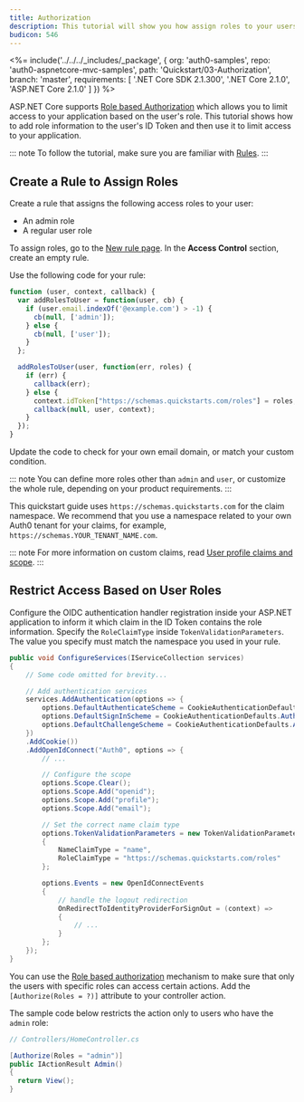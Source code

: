 ```yaml
---
title: Authorization
description: This tutorial will show you how assign roles to your users, and use those claims to authorize or deny a user to access certain routes in the app.
budicon: 546
---
```


<%= include('../../../_includes/_package', {
  org: 'auth0-samples',
  repo: 'auth0-aspnetcore-mvc-samples',
  path: 'Quickstart/03-Authorization',
  branch: 'master',
  requirements: [
    '.NET Core SDK 2.1.300',
    '.NET Core 2.1.0',
    'ASP.NET Core 2.1.0'
  ]
}) %>

ASP.NET Core supports [Role based Authorization](https://docs.microsoft.com/en-us/aspnet/core/security/authorization/roles) which allows you to limit access to your application based on the user's role. This tutorial shows how to add role information to the user's ID Token and then use it to limit access to your application. 

::: note
To follow the tutorial, make sure you are familiar with [Rules](/rules/current).
:::

## Create a Rule to Assign Roles

Create a rule that assigns the following access roles to your user:
* An admin role
* A regular user role

To assign roles, go to the [New rule page](${manage_url}/#/rules/new). In the **Access Control** section, create an empty rule. 

Use the following code for your rule:

```js
function (user, context, callback) {
  var addRolesToUser = function(user, cb) {
    if (user.email.indexOf('@example.com') > -1) {
      cb(null, ['admin']);
    } else {
      cb(null, ['user']);
    }
  };

  addRolesToUser(user, function(err, roles) {
    if (err) {
      callback(err);
    } else {
      context.idToken["https://schemas.quickstarts.com/roles"] = roles;     
      callback(null, user, context);
    }
  });
}
```

Update the code to check for your own email domain, or match your custom condition.

::: note
You can define more roles other than `admin` and `user`, or customize the whole rule, depending on your product requirements.
:::

This quickstart guide uses `https://schemas.quickstarts.com` for the claim namespace. We recommend that you use a namespace related to your own Auth0 tenant for your claims, for example, `https://schemas.YOUR_TENANT_NAME.com`.

::: note
For more information on custom claims, read [User profile claims and scope](/api-auth/tutorials/adoption/scope-custom-claims).
:::

## Restrict Access Based on User Roles

Configure the OIDC authentication handler registration inside your ASP.NET application to inform it which claim in the ID Token contains the role information. Specify the `RoleClaimType` inside `TokenValidationParameters`. The value you specify must match the namespace you used in your rule.

```csharp
public void ConfigureServices(IServiceCollection services)
{
    // Some code omitted for brevity...

    // Add authentication services
    services.AddAuthentication(options => {
        options.DefaultAuthenticateScheme = CookieAuthenticationDefaults.AuthenticationScheme;
        options.DefaultSignInScheme = CookieAuthenticationDefaults.AuthenticationScheme;
        options.DefaultChallengeScheme = CookieAuthenticationDefaults.AuthenticationScheme;
    })
    .AddCookie())
    .AddOpenIdConnect("Auth0", options => {
        // ...

        // Configure the scope
        options.Scope.Clear();
        options.Scope.Add("openid");
        options.Scope.Add("profile");
        options.Scope.Add("email");

        // Set the correct name claim type
        options.TokenValidationParameters = new TokenValidationParameters
        {
            NameClaimType = "name",
            RoleClaimType = "https://schemas.quickstarts.com/roles"
        };

        options.Events = new OpenIdConnectEvents
        {
            // handle the logout redirection 
            OnRedirectToIdentityProviderForSignOut = (context) =>
            {
                // ...
            }
        };   
    });
}
```

You can use the [Role based authorization](https://docs.microsoft.com/en-us/aspnet/core/security/authorization/roles) mechanism to make sure that only the users with specific roles can access certain actions. Add the `[Authorize(Roles = ?)]` attribute to your controller action.

The sample code below restricts the action only to users who have the `admin` role:

```csharp
// Controllers/HomeController.cs

[Authorize(Roles = "admin")]
public IActionResult Admin()
{
  return View();
}
```
